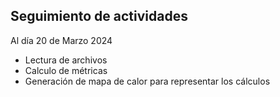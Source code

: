 ## Seguimiento de actividades

Al día 20 de Marzo 2024
 - Lectura de archivos
 - Calculo de métricas
 - Generación de mapa de calor para representar los cálculos
